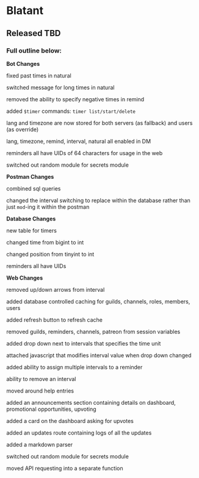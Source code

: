 # Blatant

## Released TBD

### Full outline below:


**Bot Changes**

fixed past times in natural

switched message for long times in natural

removed the ability to specify negative times in remind

added `$timer` commands: `timer list/start/delete`

lang and timezone are now stored for both servers (as fallback) and users (as override)

lang, timezone, remind, interval, natural all enabled in DM

reminders all have UIDs of 64 characters for usage in the web

switched out random module for secrets module


**Postman Changes**

combined sql queries

changed the interval switching to replace within the database rather than just `mod`-ing it within the postman


**Database Changes**

new table for timers

changed time from bigint to int

changed position from tinyint to int

reminders all have UIDs


**Web Changes**

removed up/down arrows from interval

added database controlled caching for guilds, channels, roles, members, users

added refresh button to refresh cache

removed guilds, reminders, channels, patreon from session variables

added drop down next to intervals that specifies the time unit

attached javascript that modifies interval value when drop down changed

added ability to assign multiple intervals to a reminder

ability to remove an interval

moved around help entries

added an announcements section containing details on dashboard, promotional opportunities, upvoting

added a card on the dashboard asking for upvotes

added an updates route containing logs of all the updates

added a markdown parser

switched out random module for secrets module

moved API requesting into a separate function